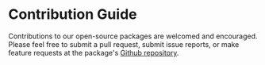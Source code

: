 # Contribution Guide

Contributions to our open-source packages are welcomed and encouraged. Please feel free to submit a pull request, 
submit issue reports, or make feature requests at the package's 
[Github repository](https://github.com/MankatoClinic/laravel-signalwire-notification-channel).
